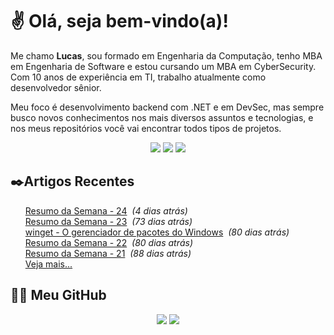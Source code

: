 # ✌ Olá, seja bem-vindo(a)!

Me chamo **Lucas**, sou formado em Engenharia da Computação, tenho MBA em Engenharia de Software e estou cursando um MBA em CyberSecurity.
Com 10 anos de experiência em TI, trabalho atualmente como desenvolvedor sênior.

Meu foco é desenvolvimento backend com .NET e em DevSec, mas sempre busco novos conhecimentos nos mais diversos assuntos e tecnologias, e nos meus repositórios você vai encontrar todos tipos de projetos.
</br><p align="center">
<a href="https://www.linkedin.com/in/lfrigodesouza/"><img src="https://img.shields.io/badge/-LinkedIn-0077B5?style=flat-square&logo=Linkedin&logoColor=white&link=https://www.linkedin.com/in/lfrigodesouza/"></a>
<a href="https://twitter.com/lfrigodesouza/"><img src="https://img.shields.io/badge/-Twitter-1DA1F2?style=flat-square&logo=twitter&logoColor=white&link=https://twitter.com/lfrigodesouza/"></a>
<a href="https://LFrigoDeSouza.NET/"><img src="https://img.shields.io/badge/-LFS.NET-9e9e9e?style=flat-square&logo=microsoft-edge&logoColor=white&link=https://LFrigoDeSouza.NET/"></a>
</p>

## ✒️Artigos Recentes
<ul>
<li style="list-style-type: none;"><a href="https://www.blog.lfrigodesouza.net/2021/08/16/resumo-da-semana/24/" target="_blank">Resumo da Semana - 24</a><i> &nbsp;(4 dias atrás)</i></li>
<li style="list-style-type: none;"><a href="https://www.blog.lfrigodesouza.net/2021/06/08/resumo-da-semana/23/" target="_blank">Resumo da Semana - 23</a><i> &nbsp;(73 dias atrás)</i></li>
<li style="list-style-type: none;"><a href="https://www.blog.lfrigodesouza.net/2021/06/01/winget-O-gerenciador-de-pacotes-do-Windows/" target="_blank">winget - O gerenciador de pacotes do Windows</a><i> &nbsp;(80 dias atrás)</i></li>
<li style="list-style-type: none;"><a href="https://www.blog.lfrigodesouza.net/2021/05/31/resumo-da-semana/22/" target="_blank">Resumo da Semana - 22</a><i> &nbsp;(80 dias atrás)</i></li>
<li style="list-style-type: none;"><a href="https://www.blog.lfrigodesouza.net/2021/05/24/resumo-da-semana/21/" target="_blank">Resumo da Semana - 21</a><i> &nbsp;(88 dias atrás)</i></li>

<li style="list-style-type: none;"><a href="https://blog.lfrigodesouza.net" target="_blank">Veja mais...</a></li>
</ul>

## 👨‍💻 Meu GitHub
<p align="center">
<img src="https://github-readme-stats.vercel.app/api/top-langs/?username=lfrigodesouza&layout=compact&theme=dark"/>
<img src="https://github-readme-stats.vercel.app/api?username=lfrigodesouza&show_icons=true&theme=dark">
</p>
